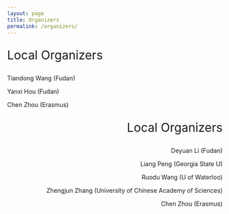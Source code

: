 ```yaml
---
layout: page
title: Organizers
permalink: /organizers/
---
```


<div align="left">
<p style="font-size:28px;">Local Organizers</p>
<p>Tiandong Wang (Fudan)</p>
<p>Yanxi Hou (Fudan)</p>
<p>Chen Zhou (Erasmus)</p>
</div>
<div align="right">
<div class="txt-left">
<p style="font-size:28px;">Local Organizers</p>
<p>Deyuan Li (Fudan)</p>
<p>Liang Peng (Georgia State U)</p>
<p>Ruodu Wang (U of Waterloo)</p>
<p>Zhengjun Zhang (University of Chinese Academy of Sciences)</p>
<p>Chen Zhou (Erasmus)</p>
</div>
</div>
